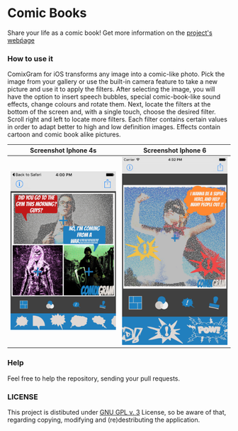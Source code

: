 # Comic Books
Share your life as a comic book!
Get more information on the [project's webṕage](http://cornerstonecollege.github.io/comic-books/)

### How to use it

ComixGram for iOS transforms any image into a comic-like photo. Pick the image from your gallery or use the built-in camera feature to take a new picture and use it to apply the filters. After selecting the image, you will have the option to insert speech bubbles, special comic-book-like sound effects, change colours and rotate them. Next, locate the filters at the bottom of the screen and, with a single touch, choose the desired filter. Scroll right and left to locate more filters. Each filter contains certain values in order to adapt better to high and low definition images. Effects contain cartoon and comic book alike pictures.

| Screenshot Iphone 4s                    | Screenshot Iphone 6                     |
| :------------------------------: | :------------------------------: |
| <img src="https://github.com/cornerstonecollege/comic-books/blob/master/images/4s_2.png" width="640">   | <img src="https://github.com/cornerstonecollege/comic-books/blob/master/images/6_1.png" width="640">   |

### Help
Feel free to help the repository, sending your pull requests.

### LICENSE
This project is distibuted under [GNU GPL v. 3](http://www.gnu.org/licenses/gpl-3.0.en.html) License, so be aware of that, regarding copying, modifying and (re)destributing the application. 
